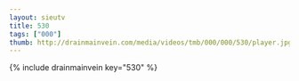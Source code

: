 ```yaml
--- 
layout: sieutv
title: 530
tags: ["000"]
thumb: http://drainmainvein.com/media/videos/tmb/000/000/530/player.jpg
---
```

{% include drainmainvein key="530" %} 
